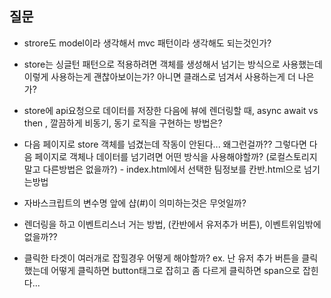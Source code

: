 ## 질문

- strore도 model이라 생각해서 mvc 패턴이라 생각해도 되는것인가?
- store는 싱글턴 패턴으로 적용하려면 객체를 생성해서 넘기는 방식으로 사용했는데 이렇게 사용하는게 괜찮아보이는가? 아니면 클래스로 넘겨서 사용하는게 더 나은가?
- store에 api요청으로 데이터를 저장한 다음에 뷰에 렌더링할 때, async await vs then , 깔끔하게 비동기, 동기 로직을 구현하는 방법은? 
- 다음 페이지로 store 객체를 넘겼는데 작동이 안된다... 왜그런걸까?? 그렇다면 다음 페이지로 객체나 데이터를 넘기려면 어떤 방식을 사용해야할까? (로컬스토리지 말고 다른방법은 없을까?) - index.html에서 선택한 팀정보를 칸반.html으로 넘기는방법 
- 자바스크립트의 변수명 앞에 샵(#)이 의미하는것은 무엇일까?
- 렌더링을 하고 이벤트리스너 거는 방법, (칸반에서 유저추가 버튼), 이벤트위임밖에 없을까??

- 클릭한 타겟이 여러개로 잡힐경우 어떻게 해야할까? ex. 난 유저 추가 버튼을 클릭했는데  어떻게 클릭하면 button태그로 잡히고 좀 다르게 클릭하면 span으로 잡힌다...